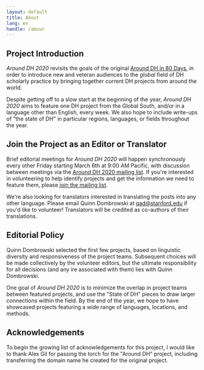```yaml
---
layout: default
title: About
lang: en
handle: /about
---
```


## Project Introduction
*Around DH 2020* revisits the goals of the original [Around DH in 80 Days](https://github.com/elotroalex/arounddh), in order to introduce new and veteran audiences to the *global* field of DH scholarly practice by bringing together current DH projects from around the world.

Despite getting off to a slow start at the beginning of the year, *Around DH 2020* aims to feature one DH project from the Global South, and/or in a language other than English, every week. We also hope to include write-ups of "the state of DH" in particular regions, languages, or fields throughout the year.


## Join the Project as an Editor or Translator
Brief editorial meetings for *Around DH 2020* will happen synchronously every other Friday starting March 6th at 9:00 AM Pacific, with discussion between meetings via the [Around DH 2020 mailing list](https://mailman.stanford.edu/mailman/listinfo/around-dh-2020). If you're interested in volunteering to help identify projects and get the information we need to feature them, please [join the mailing list](https://mailman.stanford.edu/mailman/listinfo/around-dh-2020).

We're also looking for translators interested in translating the posts into any other language. Please email Quinn Dombrowski at qad@stanford.edu if you'd like to volunteer! Translators will be credited as co-authors of their translations.


## Editorial Policy
Quinn Dombrowski selected the first few projects, based on linguistic diversity and responsiveness of the project teams. Subsequent choices will be made collectively by the volunteer editors, but the ultimate responsibility for all decisions (and any ire associated with them) lies with Quinn Dombrowski. 

One goal of *Around DH 2020* is to minimize the overlap in project teams between featured projects, and use the "State of DH" pieces to draw larger connections within the field. By the end of the year, we hope to have showcased projects featuring a wide range of languages, locations, and methods.


## Acknowledgements
To begin the growing list of acknowledgements for this project, I would like to thank Alex Gil for passing the torch for the "Around DH" project, including transferring the domain name he created for the original project.